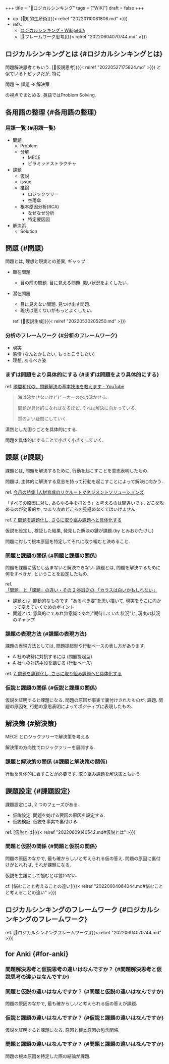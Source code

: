 +++
title = "📝ロジカルシンキング"
tags = ["WIKI"]
draft = false
+++

-   up. [📁知的生産術]({{< relref "20220110081806.md" >}})
-   refs.
    -   [ロジカルシンキング - Wikipedia](http://ja.wikipedia.org/wiki/%E3%83%AD%E3%82%B8%E3%82%AB%E3%83%AB%E3%82%B7%E3%83%B3%E3%82%AD%E3%83%B3%E3%82%B0)
    -   [📁フレームワーク思考]({{< relref "20220604070744.md" >}})


## ロジカルシンキングとは {#ロジカルシンキングとは}

問題解決思考ともいう. [📝仮説思考]({{< relref "20220527175824.md" >}}) と似ているトピックだが, 特に

問題 -> 課題 -> 解決策

の視点でまとめる. 英語ではProblem Solving.


## 各用語の整理 {#各用語の整理}


### 用語一覧 {#用語一覧}

-   問題
    -   Problem
    -   分解
        -   MECE
        -   ピラミッドストラクチャ
-   課題
    -   仮説
    -   Issue
    -   推論
        -   ロジックツリー
        -   空雨傘
    -   根本原因分析(RCA)
        -   なぜなぜ分析
        -   特定要因図
-   解決策
    -   Solution


## 問題 {#問題}

問題とは, 理想と現実との差異, ギャップ.

-   顕在問題
    -   目の前の問題. 目に見える問題. 悪い状況をよくしたい.
-   潜在問題

    -   目に見えない問題. 見つけ出す問題.
    -   現状は悪くないがもっとよくしたい.

    ref. [📝仮説生成]({{< relref "20220530205250.md" >}})


### 分析のフレームワーク {#分析のフレームワーク}

-   現実
-   感情 (なんとかしたい, もっとこうしたい)
-   理想, あるべき姿


### まずは問題をより具体的にする {#まずは問題をより具体的にする}

ref. [勝間和代の、問題解決の基本技法を教えます - YouTube](https://www.youtube.com/watch?v=nOU5LPDhWfs&t=17s)

> 海は沸かせないけどビーカーの水は沸かせる.
>
> 問題が具体的になればなるほど, それは解決に向かっている.
>
> 質のよい疑問にしていく.

漠然とした困りごとを具体的にする.

問題を具体的にすることで小さく小さくしていく.


## 課題 {#課題}

課題とは, 問題を解決するために, 行動を起こすことを意志表明したもの.

問題は, 主体的に解決する意志を持って行動を起こすことによって解決に向かう.

ref. [今月の特集 |人材育成のリクルートマネジメントソリューションズ](http://www.recruit-ms.co.jp/issue/feature/kaihatsu/200702/01.html)

「すべての原因に対し, あらゆる手を打とう」と考えるのは間違いです. どこを攻めるのが効果的か, つまり攻めどころを見極めなくてはいけません

ref. [7.  問題を課題化し, さらに取り組み課題へと具体化する](http://kantokushi.or.jp/lsp/no672/672_02.html)

仮説を設定し, 検証した結果, 発見した解決の鍵が課題.(by とみおかたけし)

問題に対して根本原因を特定してそれに取り組むと決めること.


### 問題と課題の関係 {#問題と課題の関係}

問題を課題に落とし込まないと解決できない. 課題とは, 問題を解決するために何をすべきか, ということを設定したもの.

ref. [「問題」と「課題」の違い・その 2:谷誠之の 「カラスは白いかもしれない」](http://blogs.itmedia.co.jp/tani/2012/11/post-f0b6.html)

-   課題とは, 能動的なものです. "あるべき姿"を思い描いて, 現実をそこに向かって変えていくためのポイント
-   問題とは, 意識的にであれ無意識であれ)"期待していた状況"と, 現実の状況のギャップ


### 課題の表現方法 {#課題の表現方法}

課題の表現方法としては, 問題提起型や行動ベースの表し方があります.

-   A 社の攻勢に対抗するには (問題提起型)
-   A 社への対抗手段を講じる (行動ベース)

ref. [7.  問題を課題化し, さらに取り組み課題へと具体化する](http://kantokushi.or.jp/lsp/no672/672_02.html)


### 仮説と課題の関係 {#仮説と課題の関係}

仮説を証明すると課題になる. 問題の原因が事実で裏付けされたものが, 課題. 問題の原因を, 行動の意思表明によってポジティブに表現したもの.


## 解決策 {#解決策}

MECE とロジックツリーで解決策を考える.

解決策の方向性でロジックツリーを展開する.


### 課題と解決策の関係 {#課題と解決策の関係}

行動を具体的に表すことが必要です. 取り組み課題を解決策ともいう.


## 課題設定 {#課題設定}

課題設定には, 2 つのフェーズがある.

-   仮説設定: 問題を妨げる要因の原因を設定する.
-   仮説検証: 仮説を事実で裏付ける.

ref. [仮説とは]({{< relref "20220609140542.md#仮説とは" >}})


### 問題と仮説の関係 {#問題と仮説の関係}

問題の原因のなかで, 最も確からしいと考えられる仮の答え. 問題の原因に裏付けがとれれば, それが課題になる.

仮説を主語にして悩むとは言わない.

cf. [悩むことと考えることの違い]({{< relref "20220604064044.md#悩むことと考えることの違い" >}})


## ロジカルシンキングのフレームワーク {#ロジカルシンキングのフレームワーク}

ref. [📁ロジカルシンキングフレームワーク]({{< relref "20220604070744.md" >}})


## for Anki {#for-anki}


### 問題解決思考と仮説思考の違いはなんですか？ {#問題解決思考と仮説思考の違いはなんですか}


### 問題と仮説の違いはなんですか？ {#問題と仮説の違いはなんですか}

問題の原因のなかで, 最も確からしいと考えられる仮の答えが課題.


### 仮説と課題の違いはなんですか？ {#仮説と課題の違いはなんですか}

仮説を証明すると課題になる. 原因と根本原因の包含関係.


### 問題と課題の違いはなんですか？ {#問題と課題の違いはなんですか}

問題の根本原因を特定した際の結論が課題.
